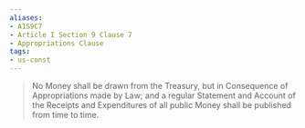 ```yaml
---
aliases: 
- A1S9C7
- Article I Section 9 Clause 7
- Appropriations Clause
tags: 
- us-const
---
```

> No Money shall be drawn from the Treasury, but in Consequence of Appropriations made by Law; and a regular Statement and Account of the Receipts and Expenditures of all public Money shall be published from time to time.

